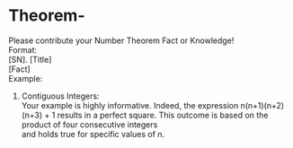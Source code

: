 # Theorem-
Please contribute your Number Theorem Fact or Knowledge!<br>
Format: <br>
[SN]. [Title] <br>
[Fact] <br>
Example: <br>
1. Contiguous Integers: <br>
Your example is highly informative. Indeed, the expression n(n+1)(n+2)(n+3) + 1 results in a perfect square. This outcome is based on the product of four consecutive integers<br> and holds true for specific values of n.
